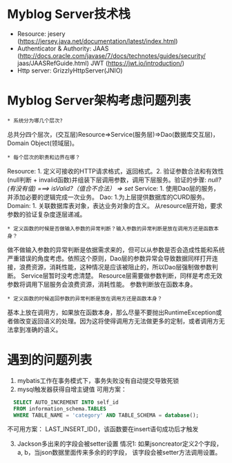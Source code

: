 # Myblog Server技术栈
* Resource: jesery (https://jersey.java.net/documentation/latest/index.html)
* Authenticator & Authority:
JAAS  (http://docs.oracle.com/javase/7/docs/technotes/guides/security/  jaas/JAASRefGuide.html)
JWT (https://jwt.io/introduction/)
* Http server: GrizzlyHttpServer(JNIO)

# Myblog Server架构考虑问题列表
```
* 系统分为哪几个层次?
```
总共分四个层次，(交互层)Resource=>Service(服务层)=>Dao(数据库交互层)，Domain Object(领域层)。

```
* 每个层次的职责和边界在哪？
```
Resource: 1. 定义可接收的HTTP请求格式，返回格式。2. 验证参数合法和有效性(null判断 + invalid函数)并组装下层调用参数，调用下层服务。验证的步骤: *null?(有没有值) ===> isValid?（值合不合法） => set*
Service: 1. 使用Dao层的服务，并添加必要的逻辑完成一次业务。
Dao: 1.为上层提供数据库的CURD服务。
Domain: 1. 关联数据库表对象，表达业务对象的含义。
从resource层开始，要求参数的验证复杂度逐层递减。

```
* 定义函数的时候是否做输入参数的异常判断？输入参数的异常判断是放在调用方还是函数本身？
```
做不做输入参数的异常判断是依据需求来的，但可以从参数是否会造成性能和系统严重错误的角度考虑。依照这个原则，Dao层的参数异常会导致数据同样打开连接，浪费资源，消耗性能，这种情况是应该被阻止的，所以Dao层强制做参数判断。
Service层暂时没考虑清楚。
Resource层需要做参数判断，同样是考虑无效参数将调用下层服务会浪费资源，消耗性能。
参数判断放在函数本身。

```
* 定义函数的时候返回参数的异常判断是放在调用方还是函数本身？
```
基本上放在调用方，如果放在函数本身，那么尽量不要抛出RuntimeException或者做改变返回语义的处理。因为这将使得调用方无法做更多的定制，或者调用方无法拿到准确的语义。


# 遇到的问题列表
1. mybatis工作在事务模式下，事务失败没有自动提交导致死锁
2. mysql触发器获得自增主键值
可用方案：

```sql
  SELECT AUTO_INCREMENT INTO self_id
  FROM information_schema.TABLES
  WHERE TABLE_NAME = 'category' AND TABLE_SCHEMA = database();
```

不可用方案：
LAST_INSERT_ID()，该函数要在insert语句成功后才触发

3. Jackson多出来的字段会被setter设置
情况1: 如果jsoncreator定义2个字段，a, b，当json数据里面传来多余的的字段，
该字段会被setter方法调用设置。



